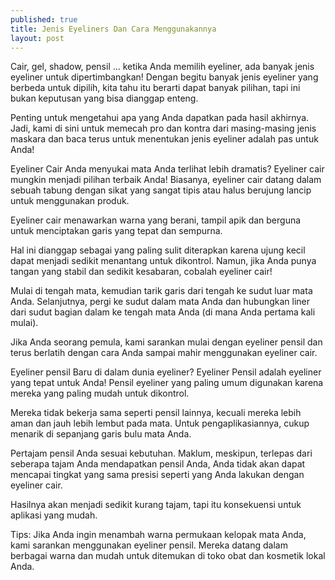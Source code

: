 ```yaml
---
published: true
title: Jenis Eyeliners Dan Cara Menggunakannya
layout: post
---
```

Cair, gel, shadow, pensil ... ketika Anda memilih eyeliner, ada banyak jenis eyeliner untuk dipertimbangkan! Dengan begitu banyak jenis eyeliner yang berbeda untuk dipilih, kita tahu itu berarti dapat banyak pilihan, tapi ini bukan keputusan yang bisa dianggap enteng. 

Penting untuk mengetahui apa yang Anda dapatkan pada hasil akhirnya. Jadi, kami di sini untuk memecah pro dan kontra dari masing-masing jenis maskara dan baca terus untuk menentukan jenis eyeliner adalah pas untuk Anda!

Eyeliner Cair
Anda menyukai mata Anda terlihat lebih dramatis? Eyeliner cair mungkin menjadi pilihan terbaik Anda! Biasanya, eyeliner cair datang dalam sebuah tabung dengan sikat yang sangat tipis atau halus berujung lancip untuk menggunakan produk. 

Eyeliner cair menawarkan warna yang berani, tampil apik dan berguna untuk menciptakan garis yang tepat dan sempurna. 

Hal ini dianggap sebagai yang paling sulit diterapkan karena ujung kecil dapat menjadi sedikit menantang untuk dikontrol. Namun, jika Anda punya tangan yang stabil dan sedikit kesabaran, cobalah eyeliner cair!

Mulai di tengah mata, kemudian tarik garis dari tengah ke sudut luar mata Anda. Selanjutnya, pergi ke sudut dalam mata Anda dan hubungkan liner dari sudut bagian dalam ke tengah mata Anda (di mana Anda pertama kali mulai).

Jika Anda seorang pemula, kami sarankan mulai dengan eyeliner pensil dan terus berlatih dengan cara Anda sampai mahir menggunakan eyeliner cair. 

Eyeliner pensil
Baru di dalam dunia eyeliner? Eyeliner Pensil adalah eyeliner yang tepat untuk Anda! Pensil eyeliner yang paling umum digunakan karena mereka yang paling mudah untuk dikontrol. 

Mereka tidak bekerja sama seperti pensil lainnya, kecuali mereka lebih aman dan jauh lebih lembut pada mata. Untuk pengaplikasiannya, cukup menarik di sepanjang garis bulu mata Anda. 

Pertajam pensil Anda sesuai kebutuhan. Maklum, meskipun, terlepas dari seberapa tajam Anda mendapatkan pensil Anda, Anda tidak akan dapat mencapai tingkat yang sama presisi seperti yang Anda lakukan dengan eyeliner cair. 

Hasilnya akan menjadi sedikit kurang tajam, tapi itu konsekuensi untuk aplikasi yang mudah.

Tips: Jika Anda ingin menambah warna permukaan kelopak mata Anda, kami sarankan menggunakan eyeliner pensil. Mereka datang dalam berbagai warna dan mudah untuk ditemukan di toko obat dan kosmetik lokal Anda. 
